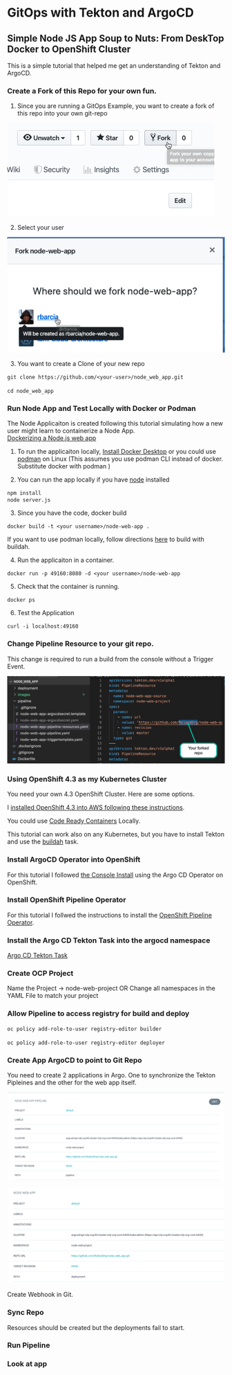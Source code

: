 # GitOps with Tekton and ArgoCD
## Simple Node JS App Soup to Nuts: From DeskTop Docker to OpenShift Cluster

This is a simple tutorial that helped me get an understanding of Tekton and ArgoCD.  

### Create a Fork of this Repo for your own fun.


1. Since you are running a GitOps Example, you want to create a fork of this repo into your own git-repo

![alt fork-repo](images/fork-repo.png)

2. Select your user 

![alt fork-repo-2](images/fork-repo-2.png)

3. You want to create a Clone of your new repo
```
git clone https://github.com/<your-user>/node_web_app.git

cd node_web_app
```

### Run Node App and Test Locally with Docker or Podman 

The Node Applicaiton is created following this tutorial simulating how a new user might learn to containerize a Node App.  
[Dockerizing a Node.js web app](https://nodejs.org/fr/docs/guides/nodejs-docker-webapp/)

1. To run the applicaiton locally, [Install Docker Desktop](https://www.docker.com/products/docker-desktop) or you could use [podman](https://podman.io/) on Linux (This assumes you use podman CLI instead of docker.  Substitute docker <command> with podman <command>)

2. You can run the app locally if you have [node](https://nodejs.org/en/) installed

```
npm install 
node server.js

```



3. Since you have the code, docker build



```
docker build -t <your username>/node-web-app .
```
If you want to use podman locally, follow directions [here](https://developers.redhat.com/blog/2019/09/13/develop-with-node-js-in-a-container-on-red-hat-enterprise-linux/) to build with buildah.


4. Run the applicaiton in a container.
```
docker run -p 49160:8080 -d <your username>/node-web-app

```

5. Check that the container is running.
```
docker ps
```

6. Test the Application 

```
curl -i localhost:49160

```
### Change Pipeline Resource to your git repo.

This change is required to run a build from the console without a Trigger Event.  

![alt fork-repo](images/pipeline-resource-fork.png)

### Using OpenShift 4.3 as my Kubernetes Cluster 

You need your own 4.3 OpenShift Cluster.  Here are some options.  

I [installed OpenShift 4.3 into AWS following these instructions](https://docs.openshift.com/container-platform/4.3/installing/installing_aws/installing-aws-account.html).

You could use [Code Ready Containers](https://cloud.redhat.com/openshift/install/crc/installer-provisioned?intcmp=7013a000002CtetAAC) Locally.  

This tutorial can work also on any Kubernetes, but you have to install Tekton and use the [buildah](https://github.com/tektoncd/catalog/tree/v1beta1/buildah) task.  

### Install ArgoCD Operator into OpenShift 

For this tutorial I followed [the Console Install](https://argocd-operator.readthedocs.io/en/latest/install/openshift/) using the Argo CD Operator on OpenShift.  

### Install OpenShift Pipeline Operator 

For this tutorial I follwed the instructions to install the [OpenShift Pipeline Operator](https://openshift.github.io/pipelines-docs/docs/0.10.5/assembly_installing-pipelines.html).

### Install the Argo CD Tekton Task into the argocd namespace

[Argo CD Tekton Task](https://github.com/tektoncd/catalog/tree/v1beta1/argocd)

### Create OCP Project 
Name the Project -> node-web-project
OR Change all namespaces in the YAML File to match your project 

### Allow Pipeline to access registry for build and deploy
```
oc policy add-role-to-user registry-editor builder

oc policy add-role-to-user registry-editor deployer
```

### Create App ArgoCD to point to Git Repo 

You need to create 2 applications in Argo.  One to synchronize the Tekton Pipleines and the other for the web app itself.  

![alt argo-pipeline](images/argo-node-web-pipeline.png)


![alt argo-web-app](images/argo-node-web-app.png)

Create Webhook in Git.  

### Sync Repo 
Resources should be created but the deployments fail to start.  



### Run Pipeline 

### Look at app 




